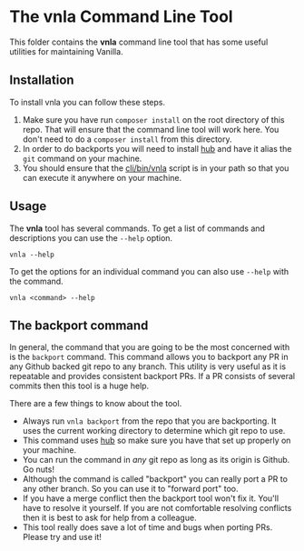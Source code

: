 # The vnla Command Line Tool

This folder contains the **vnla** command line tool that has some useful utilities for maintaining Vanilla.

## Installation

To install vnla you can follow these steps.

1. Make sure you have run `composer install` on the root directory of this repo. That will ensure that the command line tool will work here. You don't need to do a `composer install` from this directory.
2. In order to do backports you will need to install [hub](https://hub.github.com/) and have it alias the `git` command on your machine.
3. You should ensure that the [cli/bin/vnla](./bin/vnla) script is in your path so that you can execute it anywhere on your machine.

## Usage

The **vnla** tool has several commands. To get a list of commands and descriptions you can use the `--help` option.

```
vnla --help
```

To get the options for an individual command you can also use `--help` with the command.

```
vnla <command> --help
```

## The backport command

In general, the command that you are going to be the most concerned with is the `backport` command. This command allows you to backport any PR in any Github backed git repo to any branch. This utility is very useful as it is repeatable and provides consistent backport PRs. If a PR consists of several commits then this tool is a huge help.

There are a few things to know about the tool.

- Always run `vnla backport` from the repo that you are backporting. It uses the current working directory to determine which git repo to use.
- This command uses [hub](https://hub.github.com/) so make sure you have that set up properly on your machine.
- You can run the command in *any* git repo as long as its origin is Github. Go nuts!
- Although the command is called "backport" you can really port a PR to any other branch. So you can use it to "forward port" too.
- If you have a merge conflict then the backport tool won't fix it. You'll have to resolve it yourself. If you are not comfortable resolving conflicts then it is best to ask for help from a colleague.
- This tool really does save a lot of time and bugs when porting PRs. Please try and use it!
